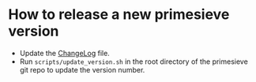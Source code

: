 # How to release a new primesieve version

* Update the [ChangeLog](../ChangeLog) file.
* Run ```scripts/update_version.sh``` in the root directory of the primesieve git repo to update the version number.
